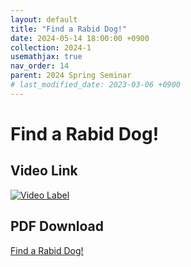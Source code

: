 ```yaml
---
layout: default
title: "Find a Rabid Dog!"
date: 2024-05-14 18:00:00 +0900
collection: 2024-1
usemathjax: true
nav_order: 14
parent: 2024 Spring Seminar
# last_modified_date: 2023-03-06 +0900
---
```

# Find a Rabid Dog!
<!-- ## <center> Abstract </center>
Francis Guthrie claimed in 1852 the four color problem. We
proof two essential lemmas and then solve six color problem. We expand
the proof of six color problem into five, four color problem. Kempe
published this proof in 1879. However the flaw was discovered in 1890
by Heawood. Although flawed, Kempe’s idea was used as one of a basic
tool. -->
## Video Link

[![Video Label](https://img.youtube.com/vi/J8ZixGK1Wgg/hqdefault.jpg)](https://youtu.be/J8ZixGK1Wgg)

## PDF Download

<a target='_blank' href='../2024-1/2024-1_download/dog.pdf'>Find a Rabid Dog! </a>